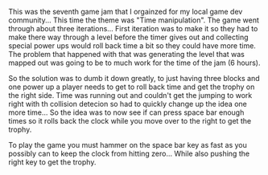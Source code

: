 This was the seventh game jam that I orgainzed for my local game dev community... This time the theme was "Time manipulation". The game went through about three iterations... First iteration was to make it so they had to make there way through a level before the timer gives out and collecting special power ups would roll back time a bit so they could have more time. The problem that happened with that was generating the level that was mapped out was going to be to much work for the time of the jam (6 hours). 

So the solution was to dumb it down greatly, to just having three blocks and one power up a player needs to get to roll back time and get the trophy on the right side. Time was running out and couldn't get the jumping to work right with th collision detecion so had to quickly change up the idea one more time... So the idea was to now see if can press space bar enough times so it rolls back the clock while you move over to the right to get the trophy.

To play the game you must hammer on the space bar key as fast as you possibly can to keep the clock from hitting zero... While also pushing the right key to get the trophy.